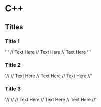 # C++
## Titles
### Title 1
'''
// Text Here
// Text Here
// Text Here
'''
### Title 2
'//
  // Text Here
  // Text Here
  // Text Here
//'
### Title 3
'//
  //
    // Text Here
    // Text Here
    // Text Here
//'
